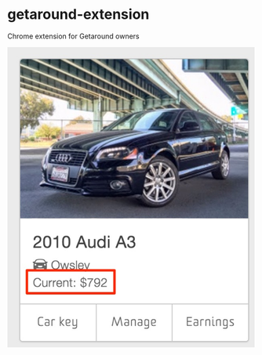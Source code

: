 # getaround-extension
Chrome extension for Getaround owners

![Adds a 'Current' row](screenshot.jpg)
